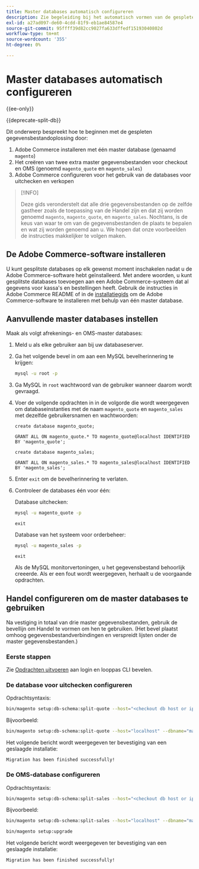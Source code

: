 ```yaml
---
title: Master databases automatisch configureren
description: Zie begeleiding bij het automatisch vormen van de gespleten gegevensbestandoplossing.
exl-id: a27ad097-de60-4cdd-81f9-eb1ae84587e4
source-git-commit: 95ffff39d82cc9027fa633dffedf15193040802d
workflow-type: tm+mt
source-wordcount: '355'
ht-degree: 0%

---
```


# Master databases automatisch configureren

{{ee-only}}

{{deprecate-split-db}}

Dit onderwerp bespreekt hoe te beginnen met de gespleten gegevensbestandoplossing door:

1. Adobe Commerce installeren met één master database (genaamd `magento`)
1. Het creëren van twee extra master gegevensbestanden voor checkout en OMS (genoemd `magento_quote` en `magento_sales`)
1. Adobe Commerce configureren voor het gebruik van de databases voor uitchecken en verkopen

>[!INFO]
>
>Deze gids veronderstelt dat alle drie gegevensbestanden op de zelfde gastheer zoals de toepassing van de Handel zijn en dat zij worden genoemd `magento`, `magento_quote`, en `magento_sales`. Nochtans, is de keus van waar te om van de gegevensbestanden de plaats te bepalen en wat zij worden genoemd aan u. We hopen dat onze voorbeelden de instructies makkelijker te volgen maken.

## De Adobe Commerce-software installeren

U kunt gesplitste databases op elk gewenst moment inschakelen nadat u de Adobe Commerce-software hebt geïnstalleerd. Met andere woorden, u kunt gesplitste databases toevoegen aan een Adobe Commerce-systeem dat al gegevens voor kassa&#39;s en bestellingen heeft. Gebruik de instructies in Adobe Commerce README of in de [installatiegids](../../installation/overview.md) om de Adobe Commerce-software te installeren met behulp van één master database.

## Aanvullende master databases instellen

Maak als volgt afrekenings- en OMS-master databases:

1. Meld u als elke gebruiker aan bij uw databaseserver.
1. Ga het volgende bevel in om aan een MySQL bevelherinnering te krijgen:

   ```bash
   mysql -u root -p
   ```

1. Ga MySQL in `root` wachtwoord van de gebruiker wanneer daarom wordt gevraagd.
1. Voer de volgende opdrachten in in de volgorde die wordt weergegeven om databaseinstanties met de naam `magento_quote` en `magento_sales` met dezelfde gebruikersnamen en wachtwoorden:

   ```shell
   create database magento_quote;
   ```

   ```shell
   GRANT ALL ON magento_quote.* TO magento_quote@localhost IDENTIFIED BY 'magento_quote';
   ```

   ```shell
   create database magento_sales;
   ```

   ```shell
   GRANT ALL ON magento_sales.* TO magento_sales@localhost IDENTIFIED BY 'magento_sales';
   ```

1. Enter `exit` om de bevelherinnering te verlaten.

1. Controleer de databases één voor één:

   Database uitchecken:

   ```bash
   mysql -u magento_quote -p
   ```

   ```shell
   exit
   ```

   Database van het systeem voor orderbeheer:

   ```bash
   mysql -u magento_sales -p
   ```

   ```shell
   exit
   ```

   Als de MySQL monitorvertoningen, u het gegevensbestand behoorlijk creeerde. Als er een fout wordt weergegeven, herhaalt u de voorgaande opdrachten.

## Handel configureren om de master databases te gebruiken

Na vestiging in totaal van drie master gegevensbestanden, gebruik de bevellijn om Handel te vormen om hen te gebruiken. (Het bevel plaatst omhoog gegevensbestandverbindingen en verspreidt lijsten onder de master gegevensbestanden.)

### Eerste stappen

Zie [Opdrachten uitvoeren](../cli/config-cli.md#running-commands) aan login en looppas CLI bevelen.

### De database voor uitchecken configureren

Opdrachtsyntaxis:

```bash
bin/magento setup:db-schema:split-quote --host="<checkout db host or ip>" --dbname="<name>" --username="<checkout db username>" --password="<password>"
```

Bijvoorbeeld:

```bash
bin/magento setup:db-schema:split-quote --host="localhost" --dbname="magento_quote" --username="magento_quote" --password="magento_quote"
```

Het volgende bericht wordt weergegeven ter bevestiging van een geslaagde installatie:

```terminal
Migration has been finished successfully!
```

### De OMS-database configureren

Opdrachtsyntaxis:

```bash
bin/magento setup:db-schema:split-sales --host="<checkout db host or ip>" --dbname="<name>" --username="<checkout db username>" --password="<password>"
```

Bijvoorbeeld:

```bash
bin/magento setup:db-schema:split-sales --host="localhost" --dbname="magento_sales" --username="magento_sales" --password="magento_sales"
```

```bash
bin/magento setup:upgrade
```

Het volgende bericht wordt weergegeven ter bevestiging van een geslaagde installatie:

```terminal
Migration has been finished successfully!
```
